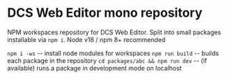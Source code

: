 # DCS Web Editor mono repository

NPM workspaces repository for DCS Web Editor. Split into small packages installable via `npm i`. Node v18 / npm 8+ recommended

`npm i -ws` -- install node modules for workspaces
`npm run build` -- builds each package in the repository
`cd packages/abc && npm run dev` -- (if available) runs a package in development mode on localhost
